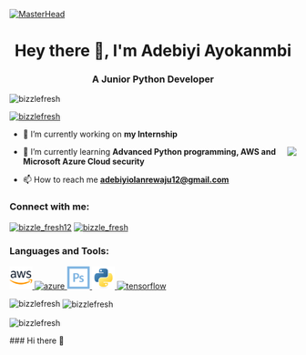 [![MasterHead](https://th.bing.com/th/id/R.5b3eead8f6d24b19d1835fd1d235f2ab?rik=9%2bS0LgVMXZ1vdg&pid=ImgRaw&r=0)](https://github.com/Bizzlefresh)
<h1 align="center">Hey there 👋, I'm Adebiyi Ayokanmbi</h1>
<h3 align="center">A Junior Python Developer</h3>

<p align="left"> <img src="https://komarev.com/ghpvc/?username=bizzlefresh&label=Profile%20views&color=0e75b6&style=flat" alt="bizzlefresh" /> </p>

<p align="left"> <a href="https://github.com/ryo-ma/github-profile-trophy"><img src="https://github-profile-trophy.vercel.app/?username=bizzlefresh" alt="bizzlefresh" /></a> </p>

- 🔭 I’m currently working on **my Internship**

<img align="right" src="https://th.bing.com/th/id/OIP.57wgXKAMWj8445nB4jdTnwHaFj?pid=ImgDet&rs=1"/>

- 🌱 I’m currently learning **Advanced Python programming, AWS and Microsoft Azure Cloud security**

- 📫 How to reach me **adebiyiolanrewaju12@gmail.com**

<h3 align="left">Connect with me:</h3>
<p align="left">
<a href="https://twitter.com/bizzle_fresh12" target="blank"><img align="center" src="https://raw.githubusercontent.com/rahuldkjain/github-profile-readme-generator/master/src/images/icons/Social/twitter.svg" alt="bizzle_fresh12" height="30" width="40" /></a>
<a href="https://instagram.com/bizzle_fresh" target="blank"><img align="center" src="https://raw.githubusercontent.com/rahuldkjain/github-profile-readme-generator/master/src/images/icons/Social/instagram.svg" alt="bizzle_fresh" height="30" width="40" /></a>
</p>

<h3 align="left">Languages and Tools:</h3>
<p align="left"> <a href="https://aws.amazon.com" target="_blank" rel="noreferrer"> <img src="https://raw.githubusercontent.com/devicons/devicon/master/icons/amazonwebservices/amazonwebservices-original-wordmark.svg" alt="aws" width="40" height="40"/> </a> <a href="https://azure.microsoft.com/en-in/" target="_blank" rel="noreferrer"> <img src="https://www.vectorlogo.zone/logos/microsoft_azure/microsoft_azure-icon.svg" alt="azure" width="40" height="40"/> </a> <a href="https://www.photoshop.com/en" target="_blank" rel="noreferrer"> <img src="https://raw.githubusercontent.com/devicons/devicon/master/icons/photoshop/photoshop-line.svg" alt="photoshop" width="40" height="40"/> </a> <a href="https://www.python.org" target="_blank" rel="noreferrer"> <img src="https://raw.githubusercontent.com/devicons/devicon/master/icons/python/python-original.svg" alt="python" width="40" height="40"/> </a> <a href="https://www.tensorflow.org" target="_blank" rel="noreferrer"> <img src="https://www.vectorlogo.zone/logos/tensorflow/tensorflow-icon.svg" alt="tensorflow" width="40" height="40"/> </a> </p>

<p><img align="left" src="https://github-readme-stats.vercel.app/api/top-langs?username=bizzlefresh&show_icons=true&locale=en&layout=compact" alt="bizzlefresh" /></p>

<p>&nbsp;<img align="center" src="https://github-readme-stats.vercel.app/api?username=bizzlefresh&show_icons=true&locale=en" alt="bizzlefresh" /></p>

<p><img align="center" src="https://github-readme-streak-stats.herokuapp.com/?user=bizzlefresh&" alt="bizzlefresh" /></p>
### Hi there 👋

<!--
**Bizzlefresh/Bizzlefresh** is a ✨ _special_ ✨ repository because its `README.md` (this file) appears on your GitHub profile.

Here are some ideas to get you started:

- 🔭 I’m currently working on ...
- 🌱 I’m currently learning ...
- 👯 I’m looking to collaborate on ...
- 🤔 I’m looking for help with ...
- 💬 Ask me about ...
- 📫 How to reach me: ...
- 😄 Pronouns: ...
- ⚡ Fun fact: ...
-->
